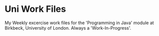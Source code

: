 Uni Work Files
==============

My Weekly excercise work files for the 'Programming in Java' module at Birkbeck, University of London.
Always a 'Work-In-Progress'.
